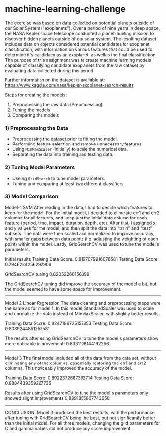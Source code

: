 # machine-learning-challenge

The exercise was based on data collected on potential planets outside of our Solar System ("exoplanets").  Over a period of nine years in deep space, the NASA Kepler space telescope conducted a planet-hunting mission to discover hidden planets outside of our solar system. The resulting dataset includes data on objects considered potential candidates for exoplanet classification, with information on various features that could be used to determine it's candidacy as an exoplanet, as wellas the final classification. The purpose of this assignment was to create machine learning models capable of classifying candidate exoplanets from the raw dataset by evaluating data collected during this period. 

Further information on the dataset is available at: https://www.kaggle.com/nasa/kepler-exoplanet-search-results

Steps for creating the models:

1. Preprocessing the raw data (Preprocessing)
2. Tuning the models 
3. Comparing the models

### 1) Preprocessing the Data

* Preprocessing the dataset prior to fitting the model.
* Performing feature selection and remove unnecessary features.
* Using `MinMaxScaler` (initially) to scale the numerical data.
* Separating the data into training and testing data.

### 2) Tuning Model Parameters

* Useing `GridSearch` to tune model parameters.
* Tuning and comparing at least two different classifiers.

### 3) Model Comparison

Model-1 SVM
After reading in the data, I had to decide which features to keep for the model.  For the initial model, I decided to eliminate err1 and err2 columns for all features, and keep just the initial data column for each feature (period, time, impact, duration, depth, etc). After that, I assigned x and y values for the model, and then split the data into "train" and "test" subsets.  The data were then scaled and normalized to improve accuracy, with smaller gaps between data points (i.e. adjusting the weighting of each point) within the model. Lastly, GridSearchCV was used to tune the model's parameters.

Initial results
Training Data Score: 0.8167079916078581
Testing Data Score: 0.7946224256292906

GridSearchCV tuning
0.82052260156399

The GridSearchCV tuning did improve the accuracy of the model a bit, but the model seemed to have some space for improvement. 

-----------------------------------------------
Model 2 Linear Regression
The data cleaning and preprocessing steps were the same as for model 1.  In this model, StandardScaler was used to scale and onrmalize the data instead of MinMaxScaler, with slightly better results.

Training Data Score: 0.8247186725157353
Testing Data Score: 0.8089244851258581

The results after using GridSearchCV to tune the model's parameters show more noticable improvement:
0.8331108144192256

-------------------------------------------------
Model 3
The final model included all of the data from the data set, without eliminating any of the columns, essentially restoring the err1 and err2 columns.  This noticeably improved the accuracy of the model.

Training Data Score: 0.8922372687392714
Testing Data Score: 0.8884439359267735

Results after using GridSearchCV to tune the model's parameters only showed slight improvements
0.8891855807743658

-------------------------------------------------
CONCLUSION:
Model 3 produced the best restults, with the performance after tuning with GridSearchCV being the best, but not significantly better than the initial model.  For all three models, changing the grid parameters for C and gamma values did not produce any score improvement.

